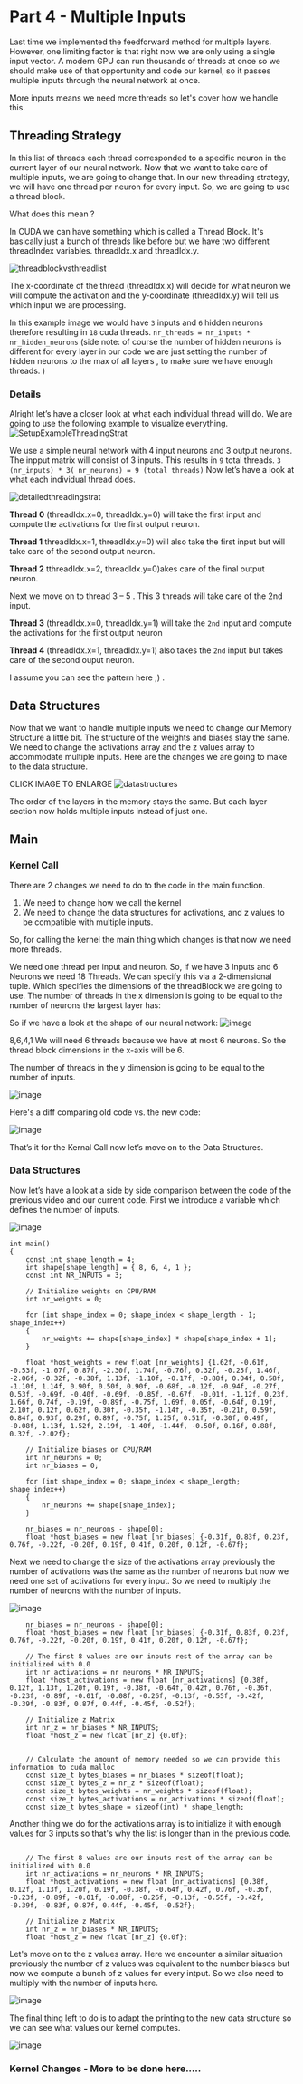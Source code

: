 # Part 4 - Multiple Inputs
Last time we implemented the feedforward method for multiple layers. However, one limiting factor is that right now we are only using a single input vector. A modern GPU can run thousands of threads at once so we should make use of that opportunity and code our kernel, so it passes multiple inputs through the neural network at once. 

More inputs means we need more threads so let's cover how we handle this.

## Threading Strategy


In this list of threads each thread corresponded to a specific neuron in the current layer of our neural network. 
Now that we want to take care of multiple inputs, we are going to change that. In our new threading strategy, we will have one thread per neuron for every input. So, we are going to use a thread block. 

What does this mean ? 

In CUDA we can have something which is called a Thread Block. It's basically just a bunch of threads like before but we have two different threadIndex variables. threadIdx.x and threadIdx.y.

![threadblockvsthreadlist](https://github.com/ThoenigAdrian/NeuralNetworksCudaTutorial/assets/16619270/9ac95e3c-a2c7-4bef-b75a-4b77008ac4a2)

The x-coordinate of the thread (threadIdx.x) will decide for what neuron we will compute the activation and the y-coordinate (threadIdx.y) will tell us which input we are processing.

In this example image we would have `3` inputs and `6` hidden neurons therefore resulting in `18` cuda threads. 
`nr_threads = nr_inputs * nr_hidden_neurons` (side note: of course the number of hidden neurons is different for every layer in our code we are just setting the number of hidden neurons to the max of all layers , to make sure we have enough threads. )

### Details

Alright let’s have a closer look at what each individual thread will do. We are going to use the following example to visualize everything. ![SetupExampleThreadingStrat](https://github.com/ThoenigAdrian/NeuralNetworksCudaTutorial/assets/16619270/d19894a6-10e8-4d47-9840-980df95713e9)

We use a simple neural network with 4 input neurons and 3 output neurons. The inpput matrix will consist of 3 inputs. This results in  `9` total threads. `3 (nr_inputs) * 3( nr_neurons) = 9 (total threads)`   Now let’s have a look at what each individual thread does.

![detailedthreadingstrat](https://github.com/ThoenigAdrian/NeuralNetworksCudaTutorial/assets/16619270/63d2a027-c9ca-4de3-8967-59ed3ac1e10b)

**Thread 0** (threadIdx.x=0, threadIdx.y=0) will take the first input and compute the activations for the first output neuron. 

**Thread 1** threadIdx.x=1, threadIdx.y=0) will also take the first input but will take care of the second output neuron. 

**Thread 2** tthreadIdx.x=2, threadIdx.y=0)akes care of the final output neuron.

Next we move on to thread 3 – 5 . This 3 threads will take care of the 2nd input. 

**Thread 3** (threadIdx.x=0, threadIdx.y=1) will take the `2nd` input and compute the activations for the first output neuron

**Thread 4** (threadIdx.x=1, threadIdx.y=1) also takes the `2nd` input but takes care of the second ouput neuron.

I assume you can see the pattern here ;) . 

## Data Structures


Now that we want to handle multiple inputs we need to change our Memory Structure a little bit.
The structure of the weights and biases stay the same. We need to change the activations array and the z values array to accommodate multiple inputs.
Here are the changes we are going to make to the data structure.

CLICK IMAGE TO ENLARGE
![datastructures](https://github.com/ThoenigAdrian/NeuralNetworksCudaTutorial/assets/16619270/1b9235ad-5cba-4dca-a081-755a0928e056)



The order of the layers in the memory stays the same. But each layer section now holds multiple inputs instead of just one. 

## Main

### Kernel Call
There are 2 changes we need to do to the code in the main function. 
1.	We need to change how we call the kernel
2.	We need to change the data structures for activations, and z values to be compatible with multiple inputs.

So, for calling the kernel the main thing which changes is that now we need more threads.

We need one thread per input and neuron. So, if we have 3 Inputs and 6 Neurons we need 18 Threads. We can specify this via a 2-dimensional tuple. Which specifies the dimensions of the threadBlock we are going to use.
The number of threads in the x dimension is going to be equal to the number of neurons the largest layer has:

So if we have a look at the shape of our neural network:
![image](https://github.com/ThoenigAdrian/NeuralNetworksCudaTutorial/assets/16619270/29a9d90a-db66-4527-b382-cb3c584edc9f)

8,6,4,1
We will need 6 threads because we have at most 6 neurons. 
So the thread block dimensions in the x-axis will be 6.

The number of threads in the y dimension is going to be equal to the number of inputs.

![image](https://github.com/ThoenigAdrian/NeuralNetworksCudaTutorial/assets/16619270/d24eac79-e749-48e2-8fd7-5275915dc564)

Here's a diff comparing old code vs. the new code:

![image](https://github.com/ThoenigAdrian/NeuralNetworksCudaTutorial/assets/16619270/f5a9619a-8aad-4488-8adc-78251b363343)

That’s it for the Kernal Call now let’s move on to the Data Structures.


### Data Structures

Now let’s have a look at a side by side comparison between the	code of the previous video and our current code. First we introduce a variable which defines the number of inputs. 

![image](https://github.com/ThoenigAdrian/NeuralNetworksCudaTutorial/assets/16619270/ee814de5-835e-43eb-a3be-e4332711c3a3)

```
int main()
{
	const int shape_length = 4;
	int shape[shape_length] = { 8, 6, 4, 1 };
	const int NR_INPUTS = 3;

	// Initialize weights on CPU/RAM
	int nr_weights = 0;

	for (int shape_index = 0; shape_index < shape_length - 1; shape_index++)
	{
		nr_weights += shape[shape_index] * shape[shape_index + 1];
	}

	float *host_weights = new float [nr_weights] {1.62f, -0.61f, -0.53f, -1.07f, 0.87f, -2.30f, 1.74f, -0.76f, 0.32f, -0.25f, 1.46f, -2.06f, -0.32f, -0.38f, 1.13f, -1.10f, -0.17f, -0.88f, 0.04f, 0.58f, -1.10f, 1.14f, 0.90f, 0.50f, 0.90f, -0.68f, -0.12f, -0.94f, -0.27f, 0.53f, -0.69f, -0.40f, -0.69f, -0.85f, -0.67f, -0.01f, -1.12f, 0.23f, 1.66f, 0.74f, -0.19f, -0.89f, -0.75f, 1.69f, 0.05f, -0.64f, 0.19f, 2.10f, 0.12f, 0.62f, 0.30f, -0.35f, -1.14f, -0.35f, -0.21f, 0.59f, 0.84f, 0.93f, 0.29f, 0.89f, -0.75f, 1.25f, 0.51f, -0.30f, 0.49f, -0.08f, 1.13f, 1.52f, 2.19f, -1.40f, -1.44f, -0.50f, 0.16f, 0.88f, 0.32f, -2.02f};

	// Initialize biases on CPU/RAM
	int nr_neurons = 0;
	int nr_biases = 0;

	for (int shape_index = 0; shape_index < shape_length; shape_index++)
	{
		nr_neurons += shape[shape_index];
	}

	nr_biases = nr_neurons - shape[0];
	float *host_biases = new float [nr_biases] {-0.31f, 0.83f, 0.23f, 0.76f, -0.22f, -0.20f, 0.19f, 0.41f, 0.20f, 0.12f, -0.67f};
```

Next we need to change the size of the activations array previously the number of activations was the same as the number of neurons but now we need one set of activations for every input. So we need to multiply the number of neurons with the number of inputs.

![image](https://github.com/ThoenigAdrian/NeuralNetworksCudaTutorial/assets/16619270/e7821191-2ff5-4661-b040-69c4268f4f25)
```
	nr_biases = nr_neurons - shape[0];
	float *host_biases = new float [nr_biases] {-0.31f, 0.83f, 0.23f, 0.76f, -0.22f, -0.20f, 0.19f, 0.41f, 0.20f, 0.12f, -0.67f};
	
	// The first 8 values are our inputs rest of the array can be initialized with 0.0
	int nr_activations = nr_neurons * NR_INPUTS;
	float *host_activations = new float [nr_activations] {0.38f, 0.12f, 1.13f, 1.20f, 0.19f, -0.38f, -0.64f, 0.42f, 0.76f, -0.36f, -0.23f, -0.89f, -0.01f, -0.08f, -0.26f, -0.13f, -0.55f, -0.42f, -0.39f, -0.83f, 0.87f, 0.44f, -0.45f, -0.52f};
	
	// Initialize z Matrix
	int nr_z = nr_biases * NR_INPUTS;
	float *host_z = new float [nr_z] {0.0f};


	// Calculate the amount of memory needed so we can provide this information to cuda malloc
	const size_t bytes_biases = nr_biases * sizeof(float);
	const size_t bytes_z = nr_z * sizeof(float);
	const size_t bytes_weights = nr_weights * sizeof(float);
	const size_t bytes_activations = nr_activations * sizeof(float);
	const size_t bytes_shape = sizeof(int) * shape_length;
```
Another thing we do for the activations array is to initialize it with enough values for 3 inputs so that's why the list is longer than in the previous code. 
```
	
	// The first 8 values are our inputs rest of the array can be initialized with 0.0
	int nr_activations = nr_neurons * NR_INPUTS;
	float *host_activations = new float [nr_activations] {0.38f, 0.12f, 1.13f, 1.20f, 0.19f, -0.38f, -0.64f, 0.42f, 0.76f, -0.36f, -0.23f, -0.89f, -0.01f, -0.08f, -0.26f, -0.13f, -0.55f, -0.42f, -0.39f, -0.83f, 0.87f, 0.44f, -0.45f, -0.52f};
	
	// Initialize z Matrix
	int nr_z = nr_biases * NR_INPUTS;
	float *host_z = new float [nr_z] {0.0f};
```

Let's move on to the z values array. Here we encounter a similar situation previously the number of z values was equivalent to the number biases but now we compute a bunch of z values for every intput. So we also need to multiply with the number of inputs here.

![image](https://github.com/ThoenigAdrian/NeuralNetworksCudaTutorial/assets/16619270/6caf19d0-2b7c-45b0-a0d3-18fede1dcf78)

The final thing left to do is to adapt the printing to the new data structure so we can see what values our kernel computes.

![image](https://github.com/ThoenigAdrian/NeuralNetworksCudaTutorial/assets/16619270/4cc9f343-d4c6-48a4-a39a-ebb0579a9624)


### Kernel Changes - More to be done here.....

